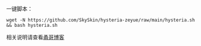 
一键脚本：
```
wget -N https://github.com/SkySkin/hysteria-zeyue/raw/main/hysteria.sh && bash hysteria.sh
```
相关说明请查看[甬哥博客](https://ygkkk.blogspot.com/2022/07/gitlabhysteria-ygipv6ipv6-ipacmedns.html)
